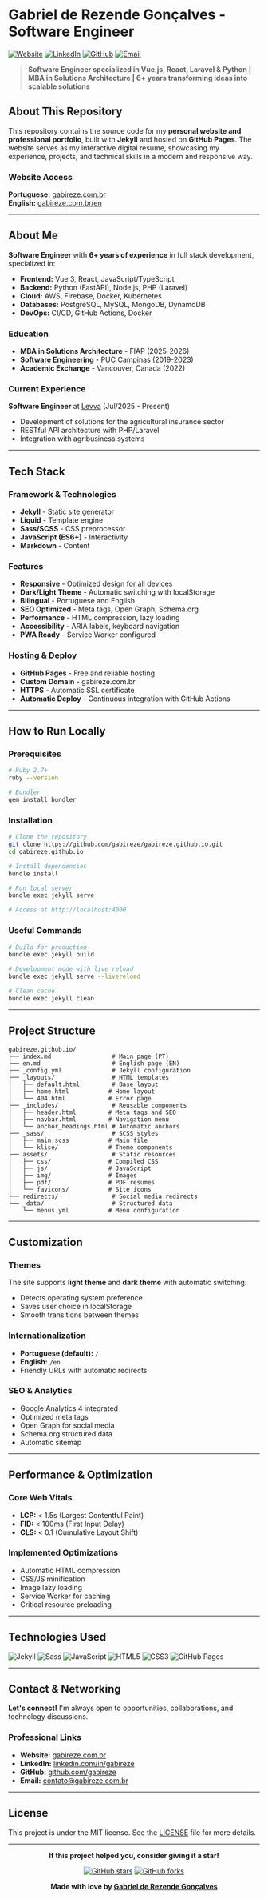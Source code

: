 # Gabriel de Rezende Gonçalves - Software Engineer

[![Website](https://img.shields.io/badge/Website-gabireze.com.br-blue?style=for-the-badge&logo=safari)](https://gabireze.com.br)
[![LinkedIn](https://img.shields.io/badge/LinkedIn-gabireze-0077B5?style=for-the-badge&logo=linkedin)](https://linkedin.com/in/gabireze)
[![GitHub](https://img.shields.io/badge/GitHub-gabireze-181717?style=for-the-badge&logo=github)](https://github.com/gabireze)
[![Email](https://img.shields.io/badge/Email-contato@gabireze.com.br-D14836?style=for-the-badge&logo=gmail)](mailto:contato@gabireze.com.br)

> **Software Engineer specialized in Vue.js, React, Laravel & Python | MBA in Solutions Architecture | 6+ years transforming ideas into scalable solutions**

## About This Repository

This repository contains the source code for my **personal website and professional portfolio**, built with **Jekyll** and hosted on **GitHub Pages**. The website serves as my interactive digital resume, showcasing my experience, projects, and technical skills in a modern and responsive way.

### Website Access
**Portuguese:** [gabireze.com.br](https://gabireze.com.br)  
**English:** [gabireze.com.br/en](https://gabireze.com.br/en)

---

## About Me

**Software Engineer** with **6+ years of experience** in full stack development, specialized in:

- **Frontend:** Vue 3, React, JavaScript/TypeScript
- **Backend:** Python (FastAPI), Node.js, PHP (Laravel)
- **Cloud:** AWS, Firebase, Docker, Kubernetes
- **Databases:** PostgreSQL, MySQL, MongoDB, DynamoDB
- **DevOps:** CI/CD, GitHub Actions, Docker

### Education
- **MBA in Solutions Architecture** - FIAP (2025-2026)
- **Software Engineering** - PUC Campinas (2019-2023)
- **Academic Exchange** - Vancouver, Canada (2022)

### Current Experience
**Software Engineer** at [Levva](https://levva.com.br) (Jul/2025 - Present)
- Development of solutions for the agricultural insurance sector
- RESTful API architecture with PHP/Laravel
- Integration with agribusiness systems

---

## Tech Stack

### Framework & Technologies
- **Jekyll** - Static site generator
- **Liquid** - Template engine
- **Sass/SCSS** - CSS preprocessor
- **JavaScript (ES6+)** - Interactivity
- **Markdown** - Content

### Features
- **Responsive** - Optimized design for all devices
- **Dark/Light Theme** - Automatic switching with localStorage
- **Bilingual** - Portuguese and English
- **SEO Optimized** - Meta tags, Open Graph, Schema.org
- **Performance** - HTML compression, lazy loading
- **Accessibility** - ARIA labels, keyboard navigation
- **PWA Ready** - Service Worker configured

### Hosting & Deploy
- **GitHub Pages** - Free and reliable hosting
- **Custom Domain** - gabireze.com.br
- **HTTPS** - Automatic SSL certificate
- **Automatic Deploy** - Continuous integration with GitHub Actions

---

## How to Run Locally

### Prerequisites
```bash
# Ruby 2.7+
ruby --version

# Bundler
gem install bundler
```

### Installation
```bash
# Clone the repository
git clone https://github.com/gabireze/gabireze.github.io.git
cd gabireze.github.io

# Install dependencies
bundle install

# Run local server
bundle exec jekyll serve

# Access at http://localhost:4000
```

### Useful Commands
```bash
# Build for production
bundle exec jekyll build

# Development mode with live reload
bundle exec jekyll serve --livereload

# Clean cache
bundle exec jekyll clean
```

---

## Project Structure

```
gabireze.github.io/
├── index.md                 # Main page (PT)
├── en.md                    # English page (EN)
├── _config.yml              # Jekyll configuration
├── _layouts/                # HTML templates
│   ├── default.html         # Base layout
│   ├── home.html           # Home layout
│   └── 404.html            # Error page
├── _includes/               # Reusable components
│   ├── header.html         # Meta tags and SEO
│   ├── navbar.html         # Navigation menu
│   └── anchor_headings.html # Automatic anchors
├── _sass/                   # SCSS styles
│   ├── main.scss           # Main file
│   └── klise/              # Theme components
├── assets/                  # Static resources
│   ├── css/                # Compiled CSS
│   ├── js/                 # JavaScript
│   ├── img/                # Images
│   ├── pdf/                # PDF resumes
│   └── favicons/           # Site icons
├── redirects/               # Social media redirects
└── _data/                   # Structured data
    └── menus.yml           # Menu configuration
```

---

## Customization

### Themes
The site supports **light theme** and **dark theme** with automatic switching:
- Detects operating system preference
- Saves user choice in localStorage
- Smooth transitions between themes

### Internationalization
- **Portuguese (default):** `/`
- **English:** `/en`
- Friendly URLs with automatic redirects

### SEO & Analytics
- Google Analytics 4 integrated
- Optimized meta tags
- Open Graph for social media
- Schema.org structured data
- Automatic sitemap

---

## Performance & Optimization

### Core Web Vitals
- **LCP:** < 1.5s (Largest Contentful Paint)
- **FID:** < 100ms (First Input Delay)
- **CLS:** < 0.1 (Cumulative Layout Shift)

### Implemented Optimizations
- Automatic HTML compression
- CSS/JS minification
- Image lazy loading
- Service Worker for caching
- Critical resource preloading

---

## Technologies Used

![Jekyll](https://img.shields.io/badge/Jekyll-CC0000?style=flat-square&logo=jekyll&logoColor=white)
![Sass](https://img.shields.io/badge/Sass-CC6699?style=flat-square&logo=sass&logoColor=white)
![JavaScript](https://img.shields.io/badge/JavaScript-F7DF1E?style=flat-square&logo=javascript&logoColor=black)
![HTML5](https://img.shields.io/badge/HTML5-E34F26?style=flat-square&logo=html5&logoColor=white)
![CSS3](https://img.shields.io/badge/CSS3-1572B6?style=flat-square&logo=css3&logoColor=white)
![GitHub Pages](https://img.shields.io/badge/GitHub%20Pages-181717?style=flat-square&logo=github&logoColor=white)

---

## Contact & Networking

**Let's connect!** I'm always open to opportunities, collaborations, and technology discussions.

### Professional Links
- **Website:** [gabireze.com.br](https://gabireze.com.br)
- **LinkedIn:** [linkedin.com/in/gabireze](https://linkedin.com/in/gabireze)
- **GitHub:** [github.com/gabireze](https://github.com/gabireze)
- **Email:** [contato@gabireze.com.br](mailto:contato@gabireze.com.br)

---

## License

This project is under the MIT license. See the [LICENSE](LICENSE) file for more details.

---

<div align="center">

**If this project helped you, consider giving it a star!**

[![GitHub stars](https://img.shields.io/github/stars/gabireze/gabireze.github.io?style=social)](https://github.com/gabireze/gabireze.github.io/stargazers)
[![GitHub forks](https://img.shields.io/github/forks/gabireze/gabireze.github.io?style=social)](https://github.com/gabireze/gabireze.github.io/network/members)

**Made with love by [Gabriel de Rezende Gonçalves](https://gabireze.com.br)**

</div>
